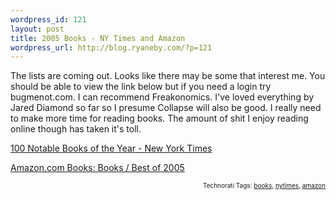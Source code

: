 ```yaml
--- 
wordpress_id: 121
layout: post
title: 2005 Books - NY Times and Amazon
wordpress_url: http://blog.ryaneby.com/?p=121
---
```

The lists are coming out. Looks like there may be some that interest me. You should be able to view the link below but if you need a login try bugmenot.com. I can recommend Freakonomics. I've loved everything by Jared Diamond so far so I presume Collapse will also be good. I really need to make more time for reading books. The amount of shit I enjoy reading online though has taken it's toll.

<a href="http://www.nytimes.com/2005/12/04/books/review/notable-books2005.html?ei=5090&en=6ae392627118dab6&ex=1291352400&partner=rssuserland&emc=rss&pagewanted=all" title="100 Notable Books of the Year - New York Times">100 Notable Books of the Year - New York Times</a>

<a href="http://www.amazon.com/exec/obidos/tg/browse/-/15959201/ref=bk_sp_1a/ref=amb_center-2_130712901_5/002-5699136-4910454" title="Amazon.com Books: Books / Best of 2005 ">Amazon.com Books: Books / Best of 2005 </a>
<!-- technorati tags start --><p style="text-align:right;font-size:10px;">Technorati Tags: <a href="http://www.technorati.com/tag/books" rel="tag">books</a>, <a href="http://www.technorati.com/tag/nytimes" rel="tag">nytimes</a>, <a href="http://www.technorati.com/tag/amazon" rel="tag">amazon</a></p><!-- technorati tags end -->
